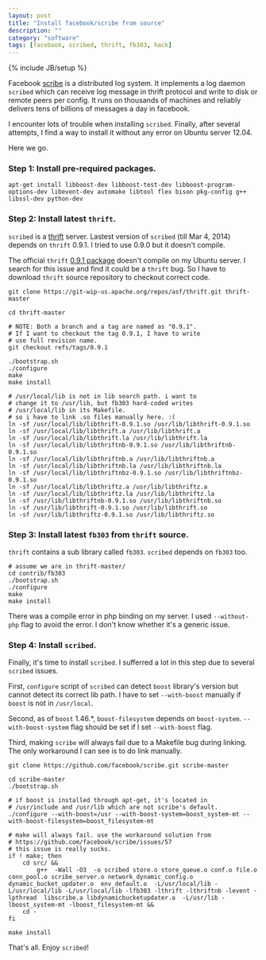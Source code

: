 ```yaml
---
layout: post
title: "Install facebook/scribe from source"
description: ""
category: "software"
tags: [facebook, scribed, thrift, fb303, hack]
---
```

{% include JB/setup %}

Facebook [scribe](https://github.com/facebook/scribe) is a distributed log system. It implements a log daemon `scribed` which can receive log message in thrift protocol and write to disk or remote peers per config. It runs on thousands of machines and reliably delivers tens of billions of messages a day in facebook.

I encounter lots of trouble when installing `scribed`. Finally, after several attempts, I find a way to install it without any error on Ubuntu server 12.04.

Here we go.

### Step 1: Install pre-required packages. ###

    apt-get install libboost-dev libboost-test-dev libboost-program-options-dev libevent-dev automake libtool flex bison pkg-config g++ libssl-dev python-dev

### Step 2: Install latest `thrift`. ###

`scribed` is a [thrift](http://thrift.apache.org/) server. Lastest version of `scribed` (till Mar 4, 2014) depends on `thrift` 0.9.1. I tried to use 0.9.0 but it doesn't compile.

The official `thrift` [0.9.1 package](http://www.apache.org/dyn/closer.cgi?path=/thrift/0.9.1/thrift-0.9.1.tar.gz) doesn't compile on my Ubuntu server. I search for this issue and find it could be a `thrift` bug. So I have to download `thrift` source repository to checkout correct code.

    git clone https://git-wip-us.apache.org/repos/asf/thrift.git thrift-master
    
    cd thrift-master
    
    # NOTE: Both a branch and a tag are named as "0.9.1".
    # If I want to checkout the tag 0.9.1, I have to write
    # use full revision name.
    git checkout refs/tags/0.9.1

    ./bootstrap.sh
    ./configure
    make
    make install
    
    # /usr/local/lib is not in lib search path. i want to
    # change it to /usr/lib, but fb303 hard-coded writes
    # /usr/local/lib in its Makefile.
    # so i have to link .so files manually here. :(
    ln -sf /usr/local/lib/libthrift-0.9.1.so /usr/lib/libthrift-0.9.1.so
    ln -sf /usr/local/lib/libthrift.a /usr/lib/libthrift.a
    ln -sf /usr/local/lib/libthrift.la /usr/lib/libthrift.la
    ln -sf /usr/local/lib/libthriftnb-0.9.1.so /usr/lib/libthriftnb-0.9.1.so
    ln -sf /usr/local/lib/libthriftnb.a /usr/lib/libthriftnb.a
    ln -sf /usr/local/lib/libthriftnb.la /usr/lib/libthriftnb.la
    ln -sf /usr/local/lib/libthriftnbz-0.9.1.so /usr/lib/libthriftnbz-0.9.1.so
    ln -sf /usr/local/lib/libthriftz.a /usr/lib/libthriftz.a
    ln -sf /usr/local/lib/libthriftz.la /usr/lib/libthriftz.la
    ln -sf /usr/lib/libthriftnb-0.9.1.so /usr/lib/libthriftnb.so
    ln -sf /usr/lib/libthrift-0.9.1.so /usr/lib/libthrift.so
    ln -sf /usr/lib/libthriftz-0.9.1.so /usr/lib/libthriftz.so

### Step 3: Install latest `fb303` from `thrift` source. ###

`thrift` contains a sub library called `fb303`. `scribed` depends on `fb303` too.

    # assume we are in thrift-master/
    cd contrib/fb303
    ./bootstrap.sh
    ./configure
    make
    make install

There was a compile error in php binding on my server. I used `--without-php` flag to avoid the error. I don't know whether it's a generic issue.

### Step 4: Install `scribed`. ###

Finally, it's time to install `scribed`. I sufferred a lot in this step due to several `scribed` issues.

First, `configure` script of `scribed` can detect `boost` library's version but cannot detect its correct lib path. I have to set `--with-boost` manually if `boost` is not in `/usr/local`.

Second, as of `boost` 1.46.*, `boost-filesystem` depends on `boost-system`. `--with-boost-system` flag should be set if I set `--with-boost` flag.

Third, making `scribe` will always fail due to a Makefile bug during linking. The only workaround I can see is to do link manually.

    git clone https://github.com/facebook/scribe.git scribe-master
    
    cd scribe-master
    ./bootstrap.sh
    
    # if boost is installed through apt-get, it's located in
    # /usr/include and /usr/lib which are not scribe's default.
    ./configure --with-boost=/usr --with-boost-system=boost_system-mt --with-boost-filesystem=boost_filesystem-mt
    
    # make will always fail. use the workaround solution from
    # https://github.com/facebook/scribe/issues/57
    # this issue is really sucks.
    if ! make; then
        cd src/ &&
            g++  -Wall -O3  -o scribed store.o store_queue.o conf.o file.o conn_pool.o scribe_server.o network_dynamic_config.o dynamic_bucket_updater.o  env_default.o  -L/usr/local/lib -L/usr/local/lib -L/usr/local/lib -lfb303 -lthrift -lthriftnb -levent -lpthread  libscribe.a libdynamicbucketupdater.a  -L/usr/lib -lboost_system-mt -lboost_filesystem-mt &&
        cd -
    fi
    
    make install

That's all. Enjoy `scribed`!
